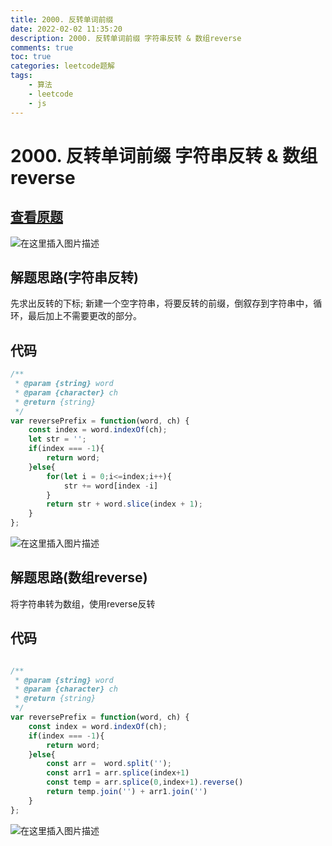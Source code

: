 ```yaml
---
title: 2000. 反转单词前缀
date: 2022-02-02 11:35:20
description: 2000. 反转单词前缀 字符串反转 & 数组reverse
comments: true
toc: true
categories: leetcode题解
tags: 
	- 算法
	- leetcode
	- js
---
```


# 2000. 反转单词前缀 字符串反转 & 数组reverse

## [查看原题](https://leetcode-cn.com/problems/reverse-prefix-of-word/)
![在这里插入图片描述](https://img-blog.csdnimg.cn/1dfb07f73c284d37b1377a6a2c2aaaf5.png?x-oss-process=image/watermark,type_d3F5LXplbmhlaQ,shadow_50,text_Q1NETiBA562xLi4=,size_20,color_FFFFFF,t_70,g_se,x_16)

## 解题思路(字符串反转)

先求出反转的下标;
新建一个空字符串，将要反转的前缀，倒叙存到字符串中，循环，最后加上不需要更改的部分。

## 代码

```javascript
/**
 * @param {string} word
 * @param {character} ch
 * @return {string}
 */
var reversePrefix = function(word, ch) {
	const index = word.indexOf(ch);
	let str = '';
	if(index === -1){
		return word;
	}else{
		for(let i = 0;i<=index;i++){
			str += word[index -i]
		}
		return str + word.slice(index + 1);
	}
};

```
![在这里插入图片描述](https://img-blog.csdnimg.cn/54b500f3ad4b471482c1efecd20235aa.png?x-oss-process=image/watermark,type_d3F5LXplbmhlaQ,shadow_50,text_Q1NETiBA562xLi4=,size_20,color_FFFFFF,t_70,g_se,x_16)

## 解题思路(数组reverse)

将字符串转为数组，使用reverse反转

## 代码

```javascript

/**
 * @param {string} word
 * @param {character} ch
 * @return {string}
 */
var reversePrefix = function(word, ch) {
	const index = word.indexOf(ch);
	if(index === -1){
		return word;
	}else{
		const arr =  word.split('');
		const arr1 = arr.splice(index+1)
		const temp = arr.splice(0,index+1).reverse()
		return temp.join('') + arr1.join('')
	}
};
```

![在这里插入图片描述](https://img-blog.csdnimg.cn/94cd2ca0d0a24444b80a5ac3824ed5d6.png?x-oss-process=image/watermark,type_d3F5LXplbmhlaQ,shadow_50,text_Q1NETiBA562xLi4=,size_20,color_FFFFFF,t_70,g_se,x_16)
